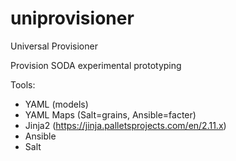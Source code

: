 # uniprovisioner
Universal Provisioner

Provision SODA experimental prototyping


Tools:
  - YAML (models)
  - YAML Maps (Salt=grains, Ansible=facter)
  - Jinja2 (https://jinja.palletsprojects.com/en/2.11.x)
  - Ansible
  - Salt
